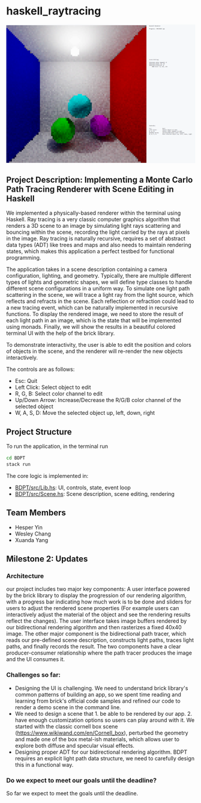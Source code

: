 # haskell_raytracing

![teaser](teaser.png)

## Project Description: Implementing a Monte Carlo Path Tracing Renderer with Scene Editing in Haskell

We implemented a physically-based renderer within the terminal using Haskell. Ray tracing is a very classic computer graphics algorithm that renders a 3D scene to an image by simulating light rays scattering and bouncing within the scene, recording the light carried by the rays at pixels in the image. Ray tracing is naturally recursive, requires a set of abstract data types (ADT) like trees and maps and also needs to maintain rendering states, which makes this application a perfect testbed for functional programming.

The application takes in a scene description containing a camera configuration, lighting, and geometry. Typically, there are multiple different types of lights and geometric shapes, we will define type classes to handle different scene configurations in a uniform way. To simulate one light path scattering in the scene, we will trace a light ray from the light source, which reflects and refracts in the scene. Each reflection or refraction could lead to a new tracing event, which can be naturally implemented in recursive functions. To display the rendered image, we need to store the result of each light path in an image, which is the state that will be implemented using monads. Finally, we will show the results in a beautiful colored terminal UI with the help of the brick library.

To demonstrate interactivity, the user is able to edit the position and colors of objects in the scene, and the renderer will re-render the new objects interactively.

The controls are as follows:
* Esc:           Quit
* Left Click:    Select object to edit
* R, G, B:       Select color channel to edit
* Up/Down Arrow: Increase/Decrease the R/G/B color channel of the selected object
* W, A, S, D:    Move the selected object up, left, down, right

## Project Structure
To run the application, in the terminal run
```bash
cd BDPT
stack run
```

The core logic is implemented in:
* [BDPT/src/Lib.hs](/BDPT/src/Lib.hs): UI, controls, state, event loop
* [BDPT/src/Scene.hs](/BDPT/src/Scene.hs): Scene description, scene editing, rendering

## Team Members

- Hesper Yin
- Wesley Chang
- Xuanda Yang


## Milestone 2: Updates

### Architecture

our project includes two major key components: A user interface powered by the brick library to display the progression of our rendering algorithm, with a progress bar indicating how much work is to be done and sliders for users to adjust the rendered scene properties (For example users can interactively adjust the material of the object and see the rendering results reflect the changes). The user interface takes image buffers rendered by our bidirectional rendering algorithm and then rasterizes a fixed 40x40 image. The other major component is the bidirectional path tracer, which reads our pre-defined scene description, constructs light paths, traces light paths, and finally records the result. The two components have a clear producer-consumer relationship where the path tracer produces the image and the UI consumes it.

### Challenges so far:
- Designing the UI is challenging. We need to understand brick library's common patterns of building an app, so we spent time reading and learning from brick's official code samples and refined our code to render a demo scene in the command line.
- We need to design a scene that 1. be able to be rendered by our app. 2. have enough customization options so users can play around with it. We started with the classic cornell box scene (https://www.wikiwand.com/en/Cornell_box), perturbed the geometry and made one of the box metal-ish materials, which allows user to explore both diffuse and specular visual effects.
- Designing proper ADT for our bidirectional rendering algorithm. BDPT requires an explicit light path data structure, we need to carefully design this in a functional way.

### Do we expect to meet our goals until the deadline?
So far we expect to meet the goals until the deadline.
